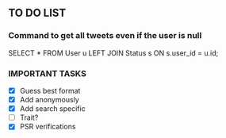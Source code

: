 ## TO DO LIST

### Command to get all tweets even if the user is null
SELECT * FROM User u LEFT JOIN Status s ON s.user_id = u.id;

### IMPORTANT TASKS

 - [x]  Guess best format
 - [x] Add anonymously
 - [x] Add search specific
 - [ ] Trait?
 - [x] PSR verifications
